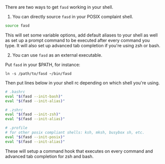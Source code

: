 There are two ways to get `fasd` working in your shell.

1. You can directly source `fasd` in your POSIX complaint shell.

```sh
source fasd
```

This will set some variable options, add default aliases to your shell as well
as set up a prompt command to be executed after every command you type. It will
also set up advanced tab completion if you're using zsh or bash.

2. You can use `fasd` as an external executable.

Put `fasd` in your $PATH, for instance:

```
ln -s /path/to/fasd ~/bin/fasd
```

Then put lines below in your shell rc depending on which shell you're using.

```sh
# .bashrc
eval "$(fasd --init-bash)"
eval "$(fasd --init-alias)"
```

```sh
# .zshrc
eval "$(fasd --init-zsh)"
eval "$(fasd --init-alias)"
```

```sh
# .profile
# for other posix compliant shells: ksh, mksh, busybox sh, etc.
eval "$(fasd --init-posix)"
eval "$(fasd --init-alias)"
```

These will setup a command hook that executes on every command and advanced tab
completion for zsh and bash.

